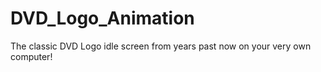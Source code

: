 # DVD_Logo_Animation
The classic DVD Logo idle screen from years past now on your very own computer!
